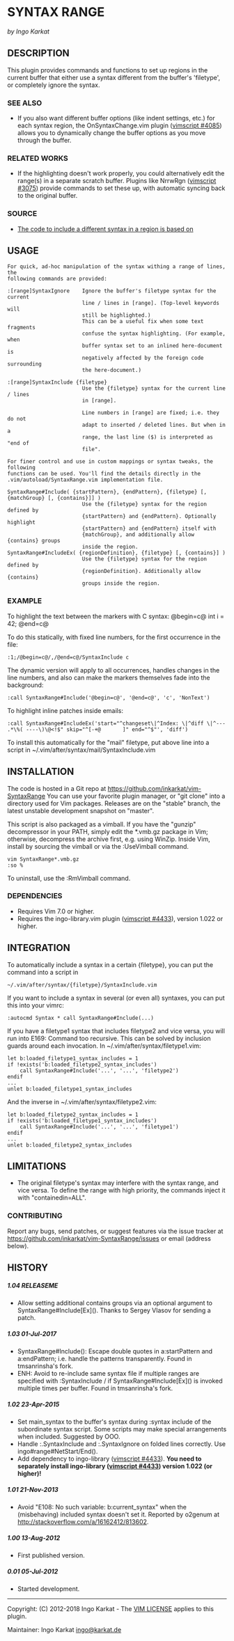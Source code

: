 SYNTAX RANGE   
===============================================================================
_by Ingo Karkat_

DESCRIPTION
------------------------------------------------------------------------------

This plugin provides commands and functions to set up regions in the current
buffer that either use a syntax different from the buffer's 'filetype', or
completely ignore the syntax.

### SEE ALSO

- If you also want different buffer options (like indent settings, etc.) for
  each syntax region, the OnSyntaxChange.vim plugin ([vimscript #4085](http://www.vim.org/scripts/script.php?script_id=4085)) allows
  you to dynamically change the buffer options as you move through the buffer.

### RELATED WORKS

- If the highlighting doesn't work properly, you could alternatively edit the
  range(s) in a separate scratch buffer. Plugins like NrrwRgn ([vimscript #3075](http://www.vim.org/scripts/script.php?script_id=3075))
  provide commands to set these up, with automatic syncing back to the
  original buffer.

### SOURCE

- [The code to include a different syntax in a region is based on](http://vim.wikia.com/wiki/Different_syntax_highlighting_within_regions_of_a_file)

USAGE
------------------------------------------------------------------------------

    For quick, ad-hoc manipulation of the syntax withing a range of lines, the
    following commands are provided:

    :[range]SyntaxIgnore    Ignore the buffer's filetype syntax for the current
                            line / lines in [range]. (Top-level keywords will
                            still be highlighted.)
                            This can be a useful fix when some text fragments
                            confuse the syntax highlighting. (For example, when
                            buffer syntax set to an inlined here-document is
                            negatively affected by the foreign code surrounding
                            the here-document.)

    :[range]SyntaxInclude {filetype}
                            Use the {filetype} syntax for the current line / lines
                            in [range].

                            Line numbers in [range] are fixed; i.e. they do not
                            adapt to inserted / deleted lines. But when in a
                            range, the last line ($) is interpreted as "end of
                            file".

    For finer control and use in custom mappings or syntax tweaks, the following
    functions can be used. You'll find the details directly in the
    .vim/autoload/SyntaxRange.vim implementation file.

    SyntaxRange#Include( {startPattern}, {endPattern}, {filetype} [, {matchGroup} [, {contains}]] )
                            Use the {filetype} syntax for the region defined by
                            {startPattern} and {endPattern}. Optionally highlight
                            {startPattern} and {endPattern} itself with
                            {matchGroup}, and additionally allow {contains} groups
                            inside the region.
    SyntaxRange#IncludeEx( {regionDefinition}, {filetype} [, {contains}] )
                            Use the {filetype} syntax for the region defined by
                            {regionDefinition}. Additionally allow {contains}
                            groups inside the region.

### EXAMPLE

To highlight the text between the markers with C syntax:
    @begin=c@
    int i = 42;
    @end=c@

To do this statically, with fixed line numbers, for the first occurrence in
the file:

    :1;/@begin=c@/,/@end=c@/SyntaxInclude c

The dynamic version will apply to all occurrences, handles changes in the line
numbers, and also can make the markers themselves fade into the background:

    :call SyntaxRange#Include('@begin=c@', '@end=c@', 'c', 'NonText')

To highlight inline patches inside emails:

    :call SyntaxRange#IncludeEx('start="^changeset\|^Index: \|^diff \|^--- .*\%( ----\)\@<!$" skip="^[-+@       ]" end="^$"', 'diff')

To install this automatically for the "mail" filetype, put above line into a
script in ~/.vim/after/syntax/mail/SyntaxInclude.vim

INSTALLATION
------------------------------------------------------------------------------

The code is hosted in a Git repo at
    https://github.com/inkarkat/vim-SyntaxRange
You can use your favorite plugin manager, or "git clone" into a directory used
for Vim packages. Releases are on the "stable" branch, the latest unstable
development snapshot on "master".

This script is also packaged as a vimball. If you have the "gunzip"
decompressor in your PATH, simply edit the \*.vmb.gz package in Vim; otherwise,
decompress the archive first, e.g. using WinZip. Inside Vim, install by
sourcing the vimball or via the :UseVimball command.

    vim SyntaxRange*.vmb.gz
    :so %

To uninstall, use the :RmVimball command.

### DEPENDENCIES

- Requires Vim 7.0 or higher.
- Requires the ingo-library.vim plugin ([vimscript #4433](http://www.vim.org/scripts/script.php?script_id=4433)), version 1.022 or
  higher.

INTEGRATION
------------------------------------------------------------------------------

To automatically include a syntax in a certain {filetype}, you can put the
command into a script in

    ~/.vim/after/syntax/{filetype}/SyntaxInclude.vim

If you want to include a syntax in several (or even all) syntaxes, you can put
this into your vimrc:

    :autocmd Syntax * call SyntaxRange#Include(...)

If you have a filetype1 syntax that includes filetype2 and vice versa, you
will run into E169: Command too recursive. This can be solved by inclusion
guards around each invocation. In ~/.vim/after/syntax/filetype1.vim:

    let b:loaded_filetype1_syntax_includes = 1
    if !exists('b:loaded_filetype2_syntax_includes')
        call SyntaxRange#Include('...', '...', 'filetype2')
    endif
    ...
    unlet b:loaded_filetype1_syntax_includes

And the inverse in ~/.vim/after/syntax/filetype2.vim:

    let b:loaded_filetype2_syntax_includes = 1
    if !exists('b:loaded_filetype1_syntax_includes')
        call SyntaxRange#Include('...', '...', 'filetype1')
    endif
    ...
    unlet b:loaded_filetype2_syntax_includes

LIMITATIONS
------------------------------------------------------------------------------

- The original filetype's syntax may interfere with the syntax range, and vice
  versa. To define the range with high priority, the commands inject it with
  "containedin=ALL".

### CONTRIBUTING

Report any bugs, send patches, or suggest features via the issue tracker at
https://github.com/inkarkat/vim-SyntaxRange/issues or email (address below).

HISTORY
------------------------------------------------------------------------------

##### 1.04    RELEASEME
- Allow setting additional contains groups via an optional argument to
  SyntaxRange#Include\[Ex](). Thanks to Sergey Vlasov for sending a patch.

##### 1.03    01-Jul-2017
- SyntaxRange#Include(): Escape double quotes in a:startPattern and
  a:endPattern; i.e. handle the patterns transparently. Found in tmsanrinsha's
  fork.
- ENH: Avoid to re-include same syntax file if multiple ranges are specified
  with :SyntaxInclude / if SyntaxRange#Include\[Ex]() is invoked multiple times
  per buffer. Found in tmsanrinsha's fork.

##### 1.02    23-Apr-2015
- Set main\_syntax to the buffer's syntax during :syntax include of the
  subordinate syntax script. Some scripts may make special arrangements when
  included. Suggested by OOO.
- Handle :.SyntaxInclude and :.SyntaxIgnore on folded lines correctly. Use
  ingo#range#NetStart/End().
- Add dependency to ingo-library ([vimscript #4433](http://www.vim.org/scripts/script.php?script_id=4433)). __You need to separately
  install ingo-library ([vimscript #4433](http://www.vim.org/scripts/script.php?script_id=4433)) version 1.022 (or higher)!__

##### 1.01    21-Nov-2013
- Avoid "E108: No such variable: b:current\_syntax" when the (misbehaving)
included syntax doesn't set it. Reported by o2genum at
http://stackoverflow.com/a/16162412/813602.

##### 1.00    13-Aug-2012
- First published version.

##### 0.01    05-Jul-2012
- Started development.

------------------------------------------------------------------------------
Copyright: (C) 2012-2018 Ingo Karkat -
The [VIM LICENSE](http://vimdoc.sourceforge.net/htmldoc/uganda.html#license) applies to this plugin.

Maintainer:     Ingo Karkat <ingo@karkat.de>
